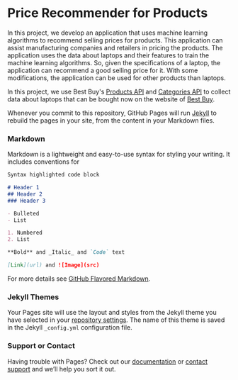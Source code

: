 # Price Recommender for Products

In this project, we develop an application that uses machine learning algorithms to recommend selling prices for products. This application can assist manufacturing companies and retailers in pricing the products. The application uses the data about laptops and their features to train the machine learning algorithms. So, given the specifications of a laptop, the application can recommend a good selling price for it. With some modifications, the application can be used for other products than laptops.

In this project, we use Best Buy's [Products API](https://bestbuyapis.github.io/api-documentation/#products-api) and [Categories API](https://bestbuyapis.github.io/api-documentation/#categories-api) to collect data about laptops that can be bought now on the website of [Best Buy](https://www.bestbuy.com/).





Whenever you commit to this repository, GitHub Pages will run [Jekyll](https://jekyllrb.com/) to rebuild the pages in your site, from the content in your Markdown files.

### Markdown

Markdown is a lightweight and easy-to-use syntax for styling your writing. It includes conventions for

```markdown
Syntax highlighted code block

# Header 1
## Header 2
### Header 3

- Bulleted
- List

1. Numbered
2. List

**Bold** and _Italic_ and `Code` text

[Link](url) and ![Image](src)
```

For more details see [GitHub Flavored Markdown](https://guides.github.com/features/mastering-markdown/).

### Jekyll Themes

Your Pages site will use the layout and styles from the Jekyll theme you have selected in your [repository settings](https://github.com/mahnazasghari/ProductPriceRecommender/settings). The name of this theme is saved in the Jekyll `_config.yml` configuration file.

### Support or Contact

Having trouble with Pages? Check out our [documentation](https://help.github.com/categories/github-pages-basics/) or [contact support](https://github.com/contact) and we’ll help you sort it out.
